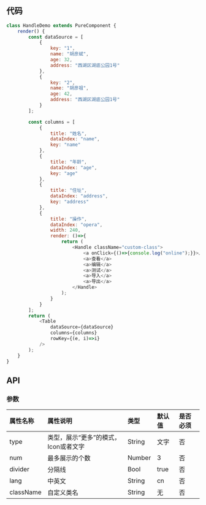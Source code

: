 ## 代码

```javascript
class HandleDemo extends PureComponent {
	render() {
		const dataSource = [
			{
				key: "1",
				name: "胡彦斌",
				age: 32,
				address: "西湖区湖底公园1号"
			},
			{
				key: "2",
				name: "胡彦祖",
				age: 42,
				address: "西湖区湖底公园1号"
			}
		];

		const columns = [
			{
				title: "姓名",
				dataIndex: "name",
				key: "name"
			},
			{
				title: "年龄",
				dataIndex: "age",
				key: "age"
			},
			{
				title: "住址",
				dataIndex: "address",
				key: "address"
			},
			{
				title: "操作",
				dataIndex: "opera",
				width: 240,
				render: ()=>{
					return (
						<Handle className="custom-class">
							<a onClick={()=>{console.log("online");}}>上线</a>
							<a>查看</a>
							<a>编辑</a>
							<a>测试</a>
							<a>导入</a>
							<a>导出</a>
						</Handle>
					);
				}
			}
		];
		return (
			<Table
				dataSource={dataSource}
				columns={columns}
				rowKey={(e, i)=>i}
			/>
		);
	}
}
```

## API

### 参数
| 属性名称    | 属性说明                           | 类型     | 默认值      | 是否必须 |
| :---------- | :------------------------------ | :------ | :---------- | :------- |
| type        | 类型，展示“更多”的模式，Icon或者文字 | String   | 文字          | 否       |
| num        | 最多展示的个数                     | Number   |    3      | 否      |
| divider  | 分隔线                     | Bool   | true          | 否       |
| lang       | 中英文                     | String   | cn          | 否       |
| className  | 自定义类名                     | String   | 无          | 否       |

